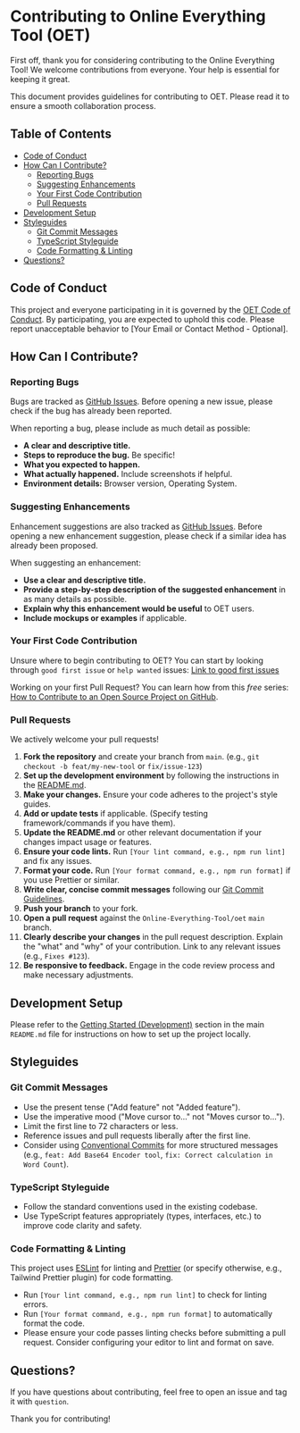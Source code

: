 # Contributing to Online Everything Tool (OET)

First off, thank you for considering contributing to the Online Everything Tool! We welcome contributions from everyone. Your help is essential for keeping it great.

This document provides guidelines for contributing to OET. Please read it to ensure a smooth collaboration process.

## Table of Contents

- [Code of Conduct](#code-of-conduct)
- [How Can I Contribute?](#how-can-i-contribute)
  - [Reporting Bugs](#reporting-bugs)
  - [Suggesting Enhancements](#suggesting-enhancements)
  - [Your First Code Contribution](#your-first-code-contribution)
  - [Pull Requests](#pull-requests)
- [Development Setup](#development-setup)
- [Styleguides](#styleguides)
  - [Git Commit Messages](#git-commit-messages)
  - [TypeScript Styleguide](#typescript-styleguide)
  - [Code Formatting & Linting](#code-formatting--linting)
- [Questions?](#questions)

## Code of Conduct

This project and everyone participating in it is governed by the [OET Code of Conduct](CODE_OF_CONDUCT.md). By participating, you are expected to uphold this code. Please report unacceptable behavior to [Your Email or Contact Method - Optional].

## How Can I Contribute?

### Reporting Bugs

Bugs are tracked as [GitHub Issues](https://github.com/Online-Everything-Tool/oet/issues). Before opening a new issue, please check if the bug has already been reported.

When reporting a bug, please include as much detail as possible:

- **A clear and descriptive title.**
- **Steps to reproduce the bug.** Be specific!
- **What you expected to happen.**
- **What actually happened.** Include screenshots if helpful.
- **Environment details:** Browser version, Operating System.

### Suggesting Enhancements

Enhancement suggestions are also tracked as [GitHub Issues](https://github.com/Online-Everything-Tool/oet/issues). Before opening a new enhancement suggestion, please check if a similar idea has already been proposed.

When suggesting an enhancement:

- **Use a clear and descriptive title.**
- **Provide a step-by-step description of the suggested enhancement** in as many details as possible.
- **Explain why this enhancement would be useful** to OET users.
- **Include mockups or examples** if applicable.

### Your First Code Contribution

Unsure where to begin contributing to OET? You can start by looking through `good first issue` or `help wanted` issues: [Link to good first issues](https://github.com/Online-Everything-Tool/oet/labels/good%20first%20issue)

Working on your first Pull Request? You can learn how from this _free_ series: [How to Contribute to an Open Source Project on GitHub](https://egghead.io/courses/how-to-contribute-to-an-open-source-project-on-github).

### Pull Requests

We actively welcome your pull requests!

1.  **Fork the repository** and create your branch from `main`. (e.g., `git checkout -b feat/my-new-tool` or `fix/issue-123`)
2.  **Set up the development environment** by following the instructions in the [README.md](README.md#getting-started-development).
3.  **Make your changes.** Ensure your code adheres to the project's style guides.
4.  **Add or update tests** if applicable. (Specify testing framework/commands if you have them).
5.  **Update the README.md** or other relevant documentation if your changes impact usage or features.
6.  **Ensure your code lints.** Run `[Your lint command, e.g., npm run lint]` and fix any issues.
7.  **Format your code.** Run `[Your format command, e.g., npm run format]` if you use Prettier or similar.
8.  **Write clear, concise commit messages** following our [Git Commit Guidelines](#git-commit-messages).
9.  **Push your branch** to your fork.
10. **Open a pull request** against the `Online-Everything-Tool/oet` `main` branch.
11. **Clearly describe your changes** in the pull request description. Explain the "what" and "why" of your contribution. Link to any relevant issues (e.g., `Fixes #123`).
12. **Be responsive to feedback.** Engage in the code review process and make necessary adjustments.

## Development Setup

Please refer to the [Getting Started (Development)](README.md#getting-started-development) section in the main `README.md` file for instructions on how to set up the project locally.

## Styleguides

### Git Commit Messages

- Use the present tense ("Add feature" not "Added feature").
- Use the imperative mood ("Move cursor to..." not "Moves cursor to...").
- Limit the first line to 72 characters or less.
- Reference issues and pull requests liberally after the first line.
- Consider using [Conventional Commits](https://www.conventionalcommits.org/en/v1.0.0/) for more structured messages (e.g., `feat: Add Base64 Encoder tool`, `fix: Correct calculation in Word Count`).

### TypeScript Styleguide

- Follow the standard conventions used in the existing codebase.
- Use TypeScript features appropriately (types, interfaces, etc.) to improve code clarity and safety.

### Code Formatting & Linting

This project uses [ESLint](https://eslint.org/) for linting and [Prettier](https://prettier.io/) (or specify otherwise, e.g., Tailwind Prettier plugin) for code formatting.

- Run `[Your lint command, e.g., npm run lint]` to check for linting errors.
- Run `[Your format command, e.g., npm run format]` to automatically format the code.
- Please ensure your code passes linting checks before submitting a pull request. Consider configuring your editor to lint and format on save.

## Questions?

If you have questions about contributing, feel free to open an issue and tag it with `question`.

Thank you for contributing!

